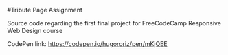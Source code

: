 #Tribute Page Assignment

Source code regarding the first final project for FreeCodeCamp Responsive Web Design course

CodePen link: https://codepen.io/hugororiz/pen/mKjQEE
